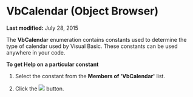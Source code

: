 
# VbCalendar (Object Browser)

 **Last modified:** July 28, 2015

The  **VbCalendar** enumeration contains constants used to determine the type of calendar used by Visual Basic. These constants can be used anywhere in your code.

 **To get Help on a particular constant**



1. Select the constant from the  **Members of 'VbCalendar'** list.
    
2. Click the 
![](../images/but_help_ZA01201583.gif) button.
    

